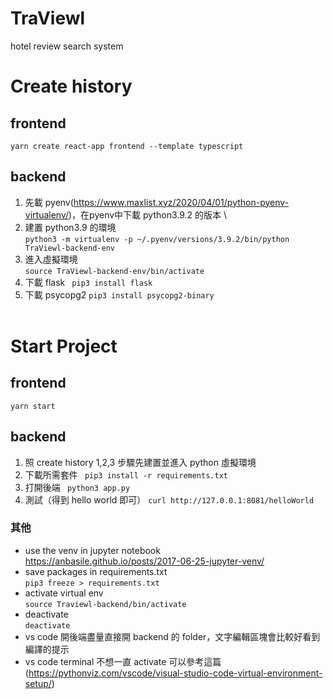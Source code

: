 # TraViewl

hotel review search system

# Create history

## frontend

`yarn create react-app frontend --template typescript`

## backend

1. 先載 pyenv(https://www.maxlist.xyz/2020/04/01/python-pyenv-virtualenv/)，在pyenv中下載 python3.9.2 的版本 \
2. 建置 python3.9 的環境 \
   `python3 -m virtualenv -p ~/.pyenv/versions/3.9.2/bin/python TraViewl-backend-env`
3. 進入虛擬環境 \
   `source TraViewl-backend-env/bin/activate`
4. 下載 flask
   ` pip3 install flask`
5. 下載 psycopg2
   `pip3 install psycopg2-binary`
   <br>
   <br>

# Start Project

## frontend

`yarn start`

## backend

1. 照 create history 1,2,3 步驟先建置並進入 python 虛擬環境
2. 下載所需套件
   ` pip3 install -r requirements.txt`
3. 打開後端
   ` python3 app.py`
4. 測試（得到 hello world 即可）
   `curl http://127.0.0.1:8081/helloWorld`

### 其他
- use the venv in jupyter notebook \
   https://anbasile.github.io/posts/2017-06-25-jupyter-venv/
- save packages in requirements.txt \
   `pip3 freeze > requirements.txt `
- activate virtual env \
   `source Traviewl-backend/bin/activate`
- deactivate \
   `deactivate`
- vs code 開後端盡量直接開 backend 的 folder，文字編輯區塊會比較好看到編譯的提示
- vs code terminal 不想一直 activate 可以參考這篇 (https://pythonviz.com/vscode/visual-studio-code-virtual-environment-setup/)
